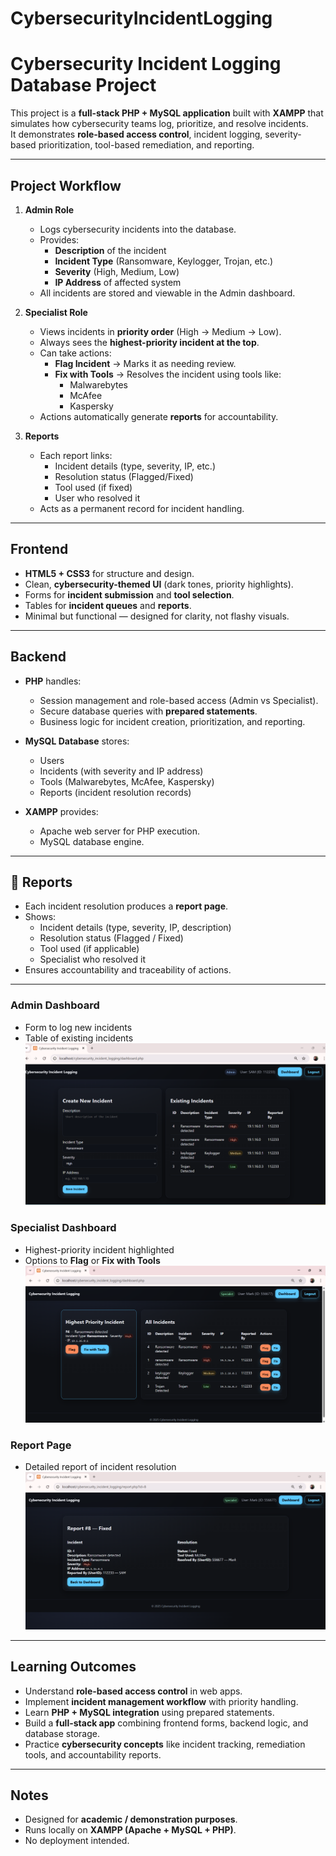 # CybersecurityIncidentLogging
# Cybersecurity Incident Logging Database Project 

This project is a **full-stack PHP + MySQL application** built with **XAMPP** that simulates how cybersecurity teams log, prioritize, and resolve incidents.  
It demonstrates **role-based access control**, incident logging, severity-based prioritization, tool-based remediation, and reporting.

---

##  Project Workflow
1. **Admin Role**
   - Logs cybersecurity incidents into the database.
   - Provides:
     - **Description** of the incident
     - **Incident Type** (Ransomware, Keylogger, Trojan, etc.)
     - **Severity** (High, Medium, Low)
     - **IP Address** of affected system
   - All incidents are stored and viewable in the Admin dashboard.

2. **Specialist Role**
   - Views incidents in **priority order** (High → Medium → Low).
   - Always sees the **highest-priority incident at the top**.
   - Can take actions:
     - **Flag Incident** → Marks it as needing review.
     - **Fix with Tools** → Resolves the incident using tools like:
       - Malwarebytes  
       - McAfee  
       - Kaspersky  
   - Actions automatically generate **reports** for accountability.

3. **Reports**
   - Each report links:
     - Incident details (type, severity, IP, etc.)
     - Resolution status (Flagged/Fixed)
     - Tool used (if fixed)
     - User who resolved it
   - Acts as a permanent record for incident handling.

---

## Frontend
- **HTML5 + CSS3** for structure and design.  
- Clean, **cybersecurity-themed UI** (dark tones, priority highlights).  
- Forms for **incident submission** and **tool selection**.  
- Tables for **incident queues** and **reports**.  
- Minimal but functional — designed for clarity, not flashy visuals.

---

##  Backend
- **PHP** handles:
  - Session management and role-based access (Admin vs Specialist).  
  - Secure database queries with **prepared statements**.  
  - Business logic for incident creation, prioritization, and reporting.  

- **MySQL Database** stores:
  - Users  
  - Incidents (with severity and IP address)  
  - Tools (Malwarebytes, McAfee, Kaspersky)  
  - Reports (incident resolution records)  

- **XAMPP** provides:
  - Apache web server for PHP execution.  
  - MySQL database engine.  

---

## 📑 Reports
- Each incident resolution produces a **report page**.  
- Shows:
  - Incident details (type, severity, IP, description)  
  - Resolution status (Flagged / Fixed)  
  - Tool used (if applicable)  
  - Specialist who resolved it  
- Ensures accountability and traceability of actions.  

---

###  Admin Dashboard
- Form to log new incidents  
- Table of existing incidents
![Admin Dashboard](assets/admin_page.png)

###  Specialist Dashboard
- Highest-priority incident highlighted  
- Options to **Flag** or **Fix with Tools**
![Specialist Dashboard](assets/specialist_page.png)

###  Report Page
- Detailed report of incident resolution
![Report Page](assets/report.png)

---

## Learning Outcomes
- Understand **role-based access control** in web apps.  
- Implement **incident management workflow** with priority handling.  
- Learn **PHP + MySQL integration** using prepared statements.  
- Build a **full-stack app** combining frontend forms, backend logic, and database storage.  
- Practice **cybersecurity concepts** like incident tracking, remediation tools, and accountability reports.  

---

##  Notes
- Designed for **academic / demonstration purposes**.  
- Runs locally on **XAMPP (Apache + MySQL + PHP)**.  
- No deployment intended.  
